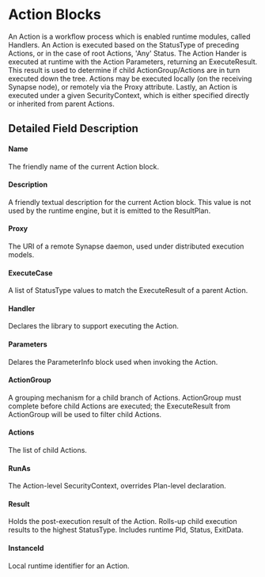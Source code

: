 # Action Blocks

An Action is a workflow process which is enabled runtime modules, called Handlers.  An Action is executed based on the StatusType of preceding Actions, or in the case of root Actions, 'Any' Status.  The Action Hander is executed at runtime with the Action Parameters, returning an ExecuteResult.  This result is used to determine if child ActionGroup/Actions are in turn executed down the tree.  Actions may be executed locally (on the receiving Synapse node), or remotely via the Proxy attribute.  Lastly, an Action is executed under a given SecurityContext, which is either specified directly or inherited from parent Actions.

## Detailed Field Description

#### Name
The friendly name of the current Action block.

#### Description
A friendly textual description for the current Action block.  This value is not used by the runtime engine, but it is emitted to the ResultPlan.

#### Proxy
The URI of a remote Synapse daemon, used under distributed execution models.

#### ExecuteCase
A list of StatusType values to match the ExecuteResult of a parent Action.

#### Handler
Declares the library to support executing the Action.

#### Parameters
Delares the ParameterInfo block used when invoking the Action.

#### ActionGroup
A grouping mechanism for a child branch of Actions. ActionGroup must complete before child Actions are executed; the ExecuteResult from ActionGroup will be used to filter child Actions.

#### Actions
The list of child Actions.

#### RunAs
The Action-level SecurityContext, overrides Plan-level declaration.

#### Result
Holds the post-execution result of the Action. Rolls-up child execution results to the highest StatusType. Includes runtime PId, Status, ExitData.

#### InstanceId
Local runtime identifier for an Action.

